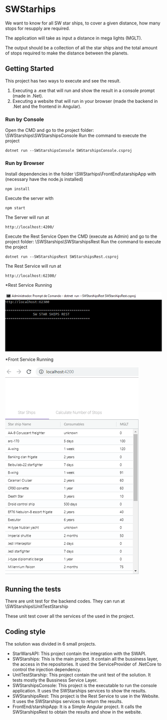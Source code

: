 # SWStarhips
We want to know for all SW star ships, to cover a given distance, how many stops for resupply are required.

The application will take as input a distance in mega lights (MGLT).

The output should be a collection of all the star ships and the total amount of stops required to make the distance between the planets.

## Getting Started

This project has two ways to execute and see the result. 
1) Executing a .exe that will run and show the result in a console prompt (made in .Net).
2) Executing a website that will run in your browser (made the backend in .Net and the frontend in Angular).

### Run by Console 
Open the CMD and go to the project folder: \SWStarships\SWStarshipsConsole
Run the command to execute the project
```
dotnet run --SWStarshipsConsole SWStarshipsConsole.csproj
```

### Run by Browser
Install dependencies in the folder \SWStarhips\FrontEnd\starshipApp with (necessary have the node.js installed)
```
npm install
```
Execute the server with
```
npm start
```
The Server will run at 
```
http://localhost:4200/
```

Execute the Rest Service
Open the CMD (execute as Admin) and go to the project folder: \SWStarships\SWStarshipsRest
Run the command to execute the project
```
dotnet run --SWStarshipsRest SWStarshipsRest.csproj
```
The Rest Service will run at 
```
http://localhost:62300/
```
*Rest Service Running

![Screenshot](screenshotRestServer.png)

*Front Service Running

![Screenshot](screenshotFrontServer.png)

## Running the tests

There are unit test for the backend codes.
They can run at \SWStarships\UnitTestStarship

These unit test cover all the services of the used in the project.

## Coding style

The solution was divided in 6 small projects.

*  StarWarsAPI: This project contain the integration with the SWAPI.
*  SWStarships: This is the main project. It contain all the bussiness layer, the access in the repositories. It used the ServiceProvider of .NetCore to control the injection dependency.
*  UnitTestStarship: This project contain the unit test of the solution. It tests mostly the Bussiness Service Layer.
*  SWStarshipsConsole: This project is the executable to run the console application. It uses the SWStarships services to show the results.
*  SWStarshipsRest: This project is the Rest Service to use in the Website. It uses the SWStarships services to return the results.
*  FrontEnd/starshipApp: It is a Simple Angular project. It calls the SWStarshipsRest to obtain the results and show in the website.
